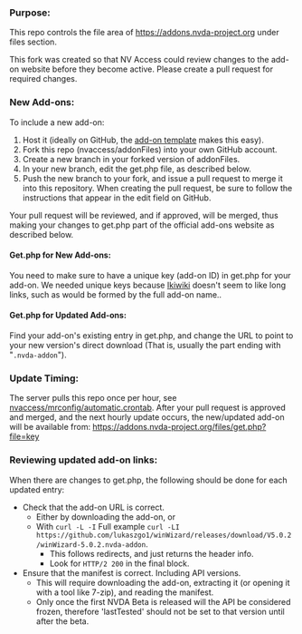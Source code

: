 ### Purpose:

This repo controls the file area of https://addons.nvda-project.org under files section.

This fork was created so that NV Access could review changes to the add-on website before they become active. Please create a pull request for required changes.

### New Add-ons:

To include a new add-on:
1. Host it (ideally on GitHub, the [add-on template](https://github.com/nvdaaddons/addontemplate) makes this easy).
2. Fork this repo (nvaccess/addonFiles) into your own GitHub account.
3. Create a new branch in your forked version of addonFiles.
4. In your new branch, edit the get.php file, as described below.
5. Push the new branch to your fork, and issue a pull request to merge it into this repository. When creating the pull request, be sure to follow the instructions that appear in the edit field on GitHub.

Your pull request will be reviewed, and if approved, will be merged, thus making your changes to get.php part of the official add-ons website as described below.

#### Get.php for New Add-ons:

You need to make sure to have a unique key (add-on ID) in get.php for your add-on.
We needed unique keys because [Ikiwiki](https://ikiwiki.info) doesn't seem to like long links, such as would be formed by the full add-on name..

#### Get.php for Updated Add-ons:

Find your add-on's existing entry in get.php, and change the URL to point to your new version's direct download (That is, usually the part ending with "`.nvda-addon`").

### Update Timing:

The server pulls this repo once per hour, see [nvaccess/mrconfig/automatic.crontab](https://github.com/nvaccess/mrconfig/blob/master/automatic.crontab).
After your pull request is approved and merged, and the next hourly update occurs, the new/updated add-on will be available from:
https://addons.nvda-project.org/files/get.php?file=key

### Reviewing updated add-on links:

When there are changes to get.php, the following should be done for each updated entry:
* Check that the add-on URL is correct.
    + Either by downloading the add-on, or
    + With `curl -L -I` Full example `curl -LI https://github.com/lukaszgo1/winWizard/releases/download/V5.0.2/winWizard-5.0.2.nvda-addon`.
        - This follows redirects, and just returns the header info.
        - Look for `HTTP/2 200` in the final block.
* Ensure that the manifest is correct. Including API versions.
    + This will require downloading the add-on, extracting it (or opening it with a tool like 7-zip), and reading the manifest.
    + Only once the first NVDA Beta is released will the API be considered frozen, therefore 'lastTested' should not be set to that version until after the beta.
